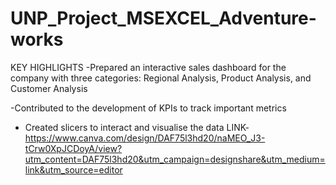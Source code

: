 # UNP_Project_MSEXCEL_Adventure-works
KEY HIGHLIGHTS
-Prepared an interactive sales dashboard for the company with three categories: Regional Analysis, Product Analysis, and Customer Analysis

-Contributed to the development of KPIs to track important metrics

- Created slicers to interact and visualise the data
LINK- https://www.canva.com/design/DAF75l3hd20/naMEO_J3-tCrw0XpJCDoyA/view?utm_content=DAF75l3hd20&utm_campaign=designshare&utm_medium=link&utm_source=editor
